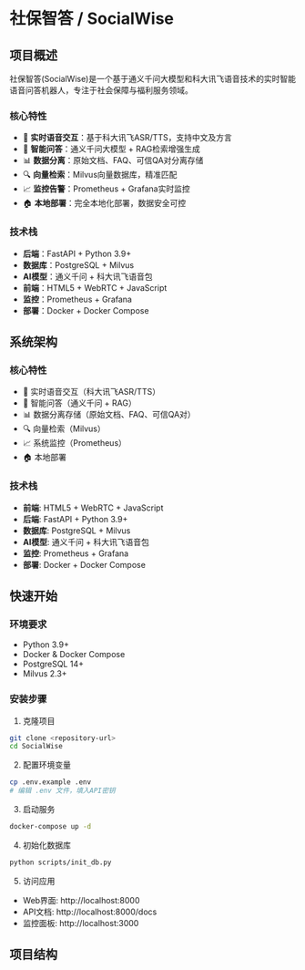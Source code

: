 # 社保智答 / SocialWise

## 项目概述

社保智答(SocialWise)是一个基于通义千问大模型和科大讯飞语音技术的实时智能语音问答机器人，专注于社会保障与福利服务领域。

### 核心特性

- 🎤 **实时语音交互**：基于科大讯飞ASR/TTS，支持中文及方言
- 🧠 **智能问答**：通义千问大模型 + RAG检索增强生成
- 📊 **数据分离**：原始文档、FAQ、可信QA对分离存储
- 🔍 **向量检索**：Milvus向量数据库，精准匹配
- 📈 **监控告警**：Prometheus + Grafana实时监控
- 🏠 **本地部署**：完全本地化部署，数据安全可控

### 技术栈

- **后端**：FastAPI + Python 3.9+
- **数据库**：PostgreSQL + Milvus
- **AI模型**：通义千问 + 科大讯飞语音包
- **前端**：HTML5 + WebRTC + JavaScript
- **监控**：Prometheus + Grafana
- **部署**：Docker + Docker Compose

## 系统架构

### 核心特性
- 🎤 实时语音交互（科大讯飞ASR/TTS）
- 🧠 智能问答（通义千问 + RAG）
- 📊 数据分离存储（原始文档、FAQ、可信QA对）
- 🔍 向量检索（Milvus）
- 📈 系统监控（Prometheus）
- 🏠 本地部署

### 技术栈
- **前端**: HTML5 + WebRTC + JavaScript
- **后端**: FastAPI + Python 3.9+
- **数据库**: PostgreSQL + Milvus
- **AI模型**: 通义千问 + 科大讯飞语音包
- **监控**: Prometheus + Grafana
- **部署**: Docker + Docker Compose

## 快速开始

### 环境要求
- Python 3.9+
- Docker & Docker Compose
- PostgreSQL 14+
- Milvus 2.3+

### 安装步骤

1. 克隆项目
```bash
git clone <repository-url>
cd SocialWise
```

2. 配置环境变量
```bash
cp .env.example .env
# 编辑 .env 文件，填入API密钥
```

3. 启动服务
```bash
docker-compose up -d
```

4. 初始化数据库
```bash
python scripts/init_db.py
```

5. 访问应用
- Web界面: http://localhost:8000
- API文档: http://localhost:8000/docs
- 监控面板: http://localhost:3000

## 项目结构